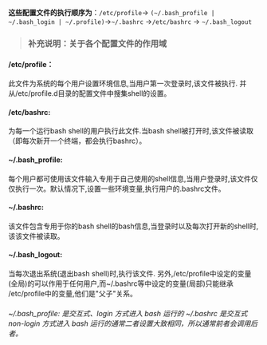 **这些配置文件的执行顺序为**：`/etc/profile`→ `(~/.bash_profile | ~/.bash_login | ~/.profile)`→`~/.bashrc` →`/etc/bashrc` → `~/.bash_logout`



> ### 补充说明：关于各个配置文件的作用域

#### /etc/profile：

此文件为系统的每个用户设置环境信息,当用户第一次登录时,该文件被执行. 并从/etc/profile.d目录的配置文件中搜集shell的设置。

#### /etc/bashrc:

为每一个运行bash shell的用户执行此文件.当bash shell被打开时,该文件被读取（即每次新开一个终端，都会执行bashrc）。

#### ~/.bash_profile:

每个用户都可使用该文件输入专用于自己使用的shell信息,当用户登录时,该文件仅仅执行一次。默认情况下,设置一些环境变量,执行用户的.bashrc文件。

#### ~/.bashrc:

该文件包含专用于你的bash shell的bash信息,当登录时以及每次打开新的shell时,该该文件被读取。

#### ~/.bash_logout:

当每次退出系统(退出bash shell)时,执行该文件. 另外,/etc/profile中设定的变量(全局)的可以作用于任何用户,而~/.bashrc等中设定的变量(局部)只能继承 /etc/profile中的变量,他们是"父子"关系。

###### ~/.bash_profile: 是交互式、login 方式进入 bash 运行的 ~/.bashrc 是交互式 non-login 方式进入 bash 运行的通常二者设置大致相同，所以通常前者会调用后者。